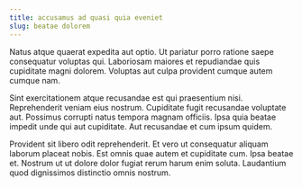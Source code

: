 ```yaml
---
title: accusamus ad quasi quia eveniet
slug: beatae dolorem
---
```


Natus atque quaerat expedita aut optio. Ut pariatur porro ratione saepe consequatur voluptas qui. Laboriosam maiores et repudiandae quis cupiditate magni dolorem. Voluptas aut culpa provident cumque autem cumque nam.

Sint exercitationem atque recusandae est qui praesentium nisi. Reprehenderit veniam eius nostrum. Cupiditate fugit recusandae voluptate aut. Possimus corrupti natus tempora magnam officiis. Ipsa quia beatae impedit unde qui aut cupiditate. Aut recusandae et cum ipsum quidem.

Provident sit libero odit reprehenderit. Et vero ut consequatur aliquam laborum placeat nobis. Est omnis quae autem et cupiditate cum. Ipsa beatae et. Nostrum ut ut dolore dolor fugiat rerum harum enim soluta. Laudantium quod dignissimos distinctio omnis nostrum.
